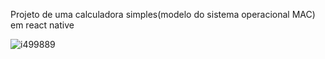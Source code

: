 Projeto de uma calculadora simples(modelo do sistema operacional MAC) em react native

![i499889](https://github.com/FabianoSouzaCotrim/calculator/assets/54280537/f770e070-18d9-4f57-9a55-629437d7021a)
